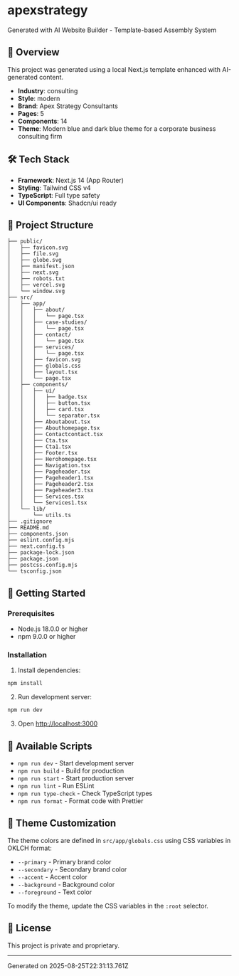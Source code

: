 # apexstrategy

Generated with AI Website Builder - Template-based Assembly System

## 🚀 Overview

This project was generated using a local Next.js template enhanced with AI-generated content.

- **Industry**: consulting
- **Style**: modern
- **Brand**: Apex Strategy Consultants
- **Pages**: 5
- **Components**: 14
- **Theme**: Modern blue and dark blue theme for a corporate business consulting firm

## 🛠️ Tech Stack

- **Framework**: Next.js 14 (App Router)
- **Styling**: Tailwind CSS v4
- **TypeScript**: Full type safety
- **UI Components**: Shadcn/ui ready

## 📁 Project Structure

```
├── public/
│   ├── favicon.svg
│   ├── file.svg
│   ├── globe.svg
│   ├── manifest.json
│   ├── next.svg
│   ├── robots.txt
│   ├── vercel.svg
│   └── window.svg
├── src/
│   ├── app/
│   │   ├── about/
│   │   │   └── page.tsx
│   │   ├── case-studies/
│   │   │   └── page.tsx
│   │   ├── contact/
│   │   │   └── page.tsx
│   │   ├── services/
│   │   │   └── page.tsx
│   │   ├── favicon.svg
│   │   ├── globals.css
│   │   ├── layout.tsx
│   │   └── page.tsx
│   ├── components/
│   │   ├── ui/
│   │   │   ├── badge.tsx
│   │   │   ├── button.tsx
│   │   │   ├── card.tsx
│   │   │   └── separator.tsx
│   │   ├── Aboutabout.tsx
│   │   ├── Abouthomepage.tsx
│   │   ├── Contactcontact.tsx
│   │   ├── Cta.tsx
│   │   ├── Cta1.tsx
│   │   ├── Footer.tsx
│   │   ├── Herohomepage.tsx
│   │   ├── Navigation.tsx
│   │   ├── Pageheader.tsx
│   │   ├── Pageheader1.tsx
│   │   ├── Pageheader2.tsx
│   │   ├── Pageheader3.tsx
│   │   ├── Services.tsx
│   │   └── Services1.tsx
│   └── lib/
│       └── utils.ts
├── .gitignore
├── README.md
├── components.json
├── eslint.config.mjs
├── next.config.ts
├── package-lock.json
├── package.json
├── postcss.config.mjs
└── tsconfig.json
```

## 🏃 Getting Started

### Prerequisites

- Node.js 18.0.0 or higher
- npm 9.0.0 or higher

### Installation

1. Install dependencies:
```bash
npm install
```

2. Run development server:
```bash
npm run dev
```

3. Open [http://localhost:3000](http://localhost:3000)

## 📜 Available Scripts

- `npm run dev` - Start development server
- `npm run build` - Build for production
- `npm run start` - Start production server
- `npm run lint` - Run ESLint
- `npm run type-check` - Check TypeScript types
- `npm run format` - Format code with Prettier

## 🎨 Theme Customization

The theme colors are defined in `src/app/globals.css` using CSS variables in OKLCH format:

- `--primary` - Primary brand color
- `--secondary` - Secondary brand color
- `--accent` - Accent color
- `--background` - Background color
- `--foreground` - Text color

To modify the theme, update the CSS variables in the `:root` selector.

## 📄 License

This project is private and proprietary.

---
Generated on 2025-08-25T22:31:13.761Z

